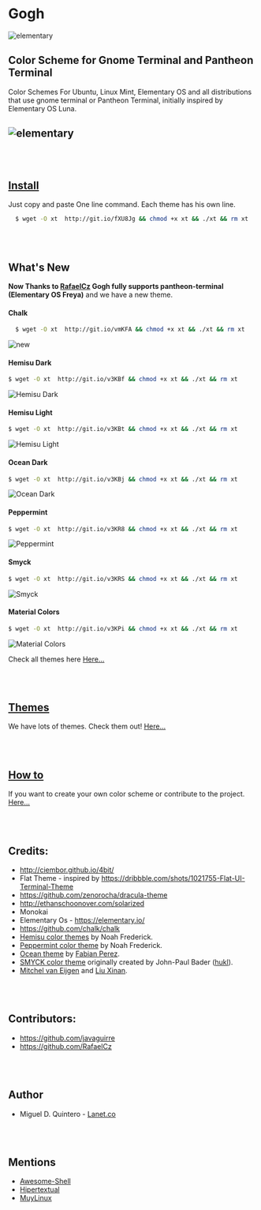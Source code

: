 Gogh
====

![elementary](https://raw.githubusercontent.com/Mayccoll/Elementary-OS-Terminal-Colors/master/images/Gogh-icons.png)

## Color Scheme for Gnome Terminal and Pantheon Terminal

Color Schemes For Ubuntu, Linux Mint, Elementary OS and all distributions that use gnome terminal or Pantheon Terminal, initially inspired by Elementary OS Luna.

![elementary](https://raw.githubusercontent.com/Mayccoll/Elementary-OS-Terminal-Colors/master/images/themes.gif)
----


<br/>
<br/>


## [Install](https://github.com/Mayccoll/Elementary-OS-Terminal-Colors/blob/master/content/install.md)

Just copy and paste One line command.
Each theme has his own line.

```bash
  $ wget -O xt  http://git.io/fXU8Jg && chmod +x xt && ./xt && rm xt
```


<br/>
<br/>


## What's New

**Now Thanks to [RafaelCz](https://github.com/RafaelCz) Gogh fully supports pantheon-terminal (Elementary OS Freya)** and we have a new theme.

#### Chalk

```bash
  $ wget -O xt  http://git.io/vmKFA && chmod +x xt && ./xt && rm xt
```

![new](https://raw.githubusercontent.com/Mayccoll/Elementary-OS-Terminal-Colors/master/images/chalk.png)

#### Hemisu Dark

```bash
$ wget -O xt  http://git.io/v3KBf && chmod +x xt && ./xt && rm xt
```

![Hemisu Dark](https://raw.githubusercontent.com/Mayccoll/Elementary-OS-Terminal-Colors/master/images/hemisu-dark.png)

#### Hemisu Light

```bash
$ wget -O xt  http://git.io/v3KBt && chmod +x xt && ./xt && rm xt
```

![Hemisu Light](https://raw.githubusercontent.com/Mayccoll/Elementary-OS-Terminal-Colors/master/images/hemisu-light.png)

#### Ocean Dark

```bash
$ wget -O xt  http://git.io/v3KBj && chmod +x xt && ./xt && rm xt
```

![Ocean Dark](https://raw.githubusercontent.com/Mayccoll/Elementary-OS-Terminal-Colors/master/images/ocean-dark.png)

#### Peppermint

```bash
$ wget -O xt  http://git.io/v3KR8 && chmod +x xt && ./xt && rm xt
```

![Peppermint](https://raw.githubusercontent.com/Mayccoll/Elementary-OS-Terminal-Colors/master/images/peppermint.png)


#### Smyck

```bash
$ wget -O xt  http://git.io/v3KRS && chmod +x xt && ./xt && rm xt
```

![Smyck](https://raw.githubusercontent.com/Mayccoll/Elementary-OS-Terminal-Colors/master/images/smyck.png)

#### Material Colors

```bash
$ wget -O xt  http://git.io/v3KPi && chmod +x xt && ./xt && rm xt
```

 ![Material Colors](https://raw.githubusercontent.com/Mayccoll/Elementary-OS-Terminal-Colors/master/images/material-colors.png)


Check all themes here [Here...](https://github.com/Mayccoll/Elementary-OS-Terminal-Colors/blob/master/content/themes.md)



<br/>
<br/>


## [Themes](https://github.com/Mayccoll/Elementary-OS-Terminal-Colors/blob/master/content/themes.md)

We have lots of themes. Check them out! [Here...](https://github.com/Mayccoll/Elementary-OS-Terminal-Colors/blob/master/content/themes.md)


<br/>
<br/>



## [How to](https://github.com/Mayccoll/Elementary-OS-Terminal-Colors/blob/master/content/howto.md)

If you want to create your own color scheme or contribute to the project. [Here...](https://github.com/Mayccoll/Elementary-OS-Terminal-Colors/blob/master/content/howto.md)



<br/>
<br/>


## Credits:

- http://ciembor.github.io/4bit/
- Flat Theme - inspired by https://dribbble.com/shots/1021755-Flat-UI-Terminal-Theme
- https://github.com/zenorocha/dracula-theme
- http://ethanschoonover.com/solarized
- Monokai
- Elementary Os - https://elementary.io/
- https://github.com/chalk/chalk
- [Hemisu color themes](https://noahfrederick.com/log/hemisu-for-os-x-terminal/) by Noah Frederick.
- [Peppermint color theme](https://noahfrederick.com/log/lion-terminal-theme-peppermint/) by Noah Frederick.
- [Ocean theme](https://github.com/fabianperez/ocean-dark-iterm) by [Fabian Perez](https://github.com/fabianperez).
- [SMYCK color theme](http://color.smyck.org/) originally created by John-Paul Bader ([hukl](https://github.com/hukl)).
- [Mitchel van Eijgen](https://gist.github.com/mvaneijgen/4c56701215847dd5ddcf) and [Liu Xinan](https://gist.github.com/xinan/ca2b82fef6aaa0d1e099).



<br/>
<br/>


## Contributors:

- https://github.com/javaguirre
- https://github.com/RafaelCz



<br/>
<br/>


## Author

- Miguel D. Quintero - [Lanet.co](http:lanet.co)



<br/>
<br/>



## Mentions

- [Awesome-Shell](https://github.com/alebcay/awesome-shell)
- [Hipertextual](http://hipertextual.com/archivo/2014/11/4bit/)
- [MuyLinux](http://www.muylinux.com/2015/06/06/ping-91)
